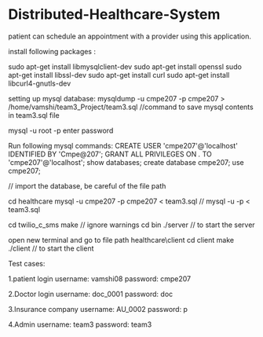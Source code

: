 # Distributed-Healthcare-System
patient can schedule an appointment with a provider using this application.

install following packages :

sudo apt-get install libmysqlclient-dev 
sudo apt-get install openssl
sudo apt-get install libssl-dev
sudo apt-get install curl
sudo apt-get install libcurl4-gnutls-dev


setting up mysql database:
mysqldump -u cmpe207 -p cmpe207 > /home/vamshi/team3_Project/team3.sql	 //command to save mysql contents in team3.sql file


mysql -u root -p
enter password

Run following mysql commands:
CREATE USER 'cmpe207'@'localhost' IDENTIFIED BY 'Cmpe@207';
GRANT ALL PRIVILEGES ON *.* TO 'cmpe207'@'localhost';
show databases;
create database cmpe207;
use cmpe207;

// import the database, be careful of the file path

cd healthcare
mysql -u cmpe207 -p cmpe207 < team3.sql		// mysql -u <username> -p <databasename> < team3.sql

cd twilio_c_sms
make		// ignore warnings
cd bin
./server	// to start the server

open new terminal and go to file path healthcare\client
cd client
make
./client	// to start the client

Test cases:

1.patient login
username: vamshi08
password: cmpe207

2.Doctor login 
username: doc_0001
password: doc

3.Insurance company
username: AU_0002
password: p

4.Admin
username: team3
password: team3
